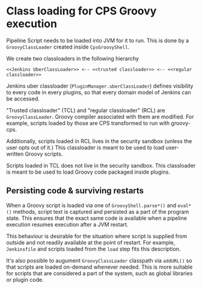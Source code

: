 # Class loading for CPS Groovy execution
Pipeline Script needs to be loaded into JVM for it to run. This is done
by a `GroovyClassLoader` created inside `CpsGroovyShell`.

We create two classloaders in the following hierarchy

    <<Jenkins UberClassLoader>> <-- <<trusted classloader>> <-- <<regular classloader>>

Jenkins uber classloader (`PluginManager.uberClassLoader`) defines
visibility to every code in every plugins, so that every domain model
of Jenkins can be accessed.

"Trusted classloader" (TCL) and "regular classloader" (RCL) are
`GroovyClassLoader`. Groovy compiler associated with them are modified.
For example, scripts loaded by those are CPS transformed to run with groovy-cps.

Additionally, scripts loaded in RCL lives in the security sandbox
(unless the user opts out of it.) This classloader is meant to be
used to load user-written Groovy scripts.

Scripts loaded in TCL does not live in the security sandbox. This
classloader is meant to be used to load Groovy code packaged inside
plugins.

## Persisting code & surviving restarts
When a Groovy script is loaded via one of `GroovyShell.parse*()` and
`eval*()` methods, script text is captured and persisted as a part
of the program state. This ensures that the exact same code is available
when a pipeline execution resumes execution after a JVM restart.

This behaviour is desirable for the situation where script is supplied
from outside and not readily available at the point of restart.
For example, `Jenkinsfile` and scripts loaded from the `load` step
fits this description.

It's also possible to augument `GroovyClassLoader` classpath via
`addURL()` so that scripts are loaded on-demand whenever needed.
This is more suitable for scripts that are considered a part of the
system, such as global libraries or plugin code.


